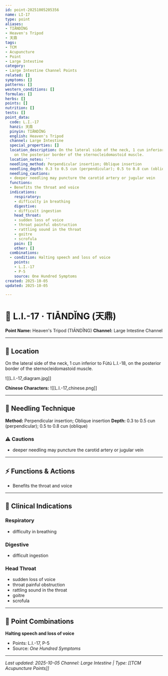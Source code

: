 ```yaml
---
id: point-20251005205356
name: LI-17
type: point
aliases:
- TIĀNDǏNG
- Heaven's Tripod
- 天鼎
tags:
- TCM
- Acupuncture
- Point
- Large Intestine
category:
- Large Intestine Channel Points
related: []
symptoms: []
patterns: []
western_conditions: []
formulas: []
herbs: []
points: []
nutrition: []
tests: []
point_data:
  code: L.I.-17
  hanzi: 天鼎
  pinyin: TIĀNDǏNG
  english: Heaven's Tripod
  channel: Large Intestine
  special_properties: []
  location_description: On the lateral side of the neck, 1 cun inferior to Fútú L.I.-18,
    on the posterior border of the sternocleidomastoid muscle.
  location_notes: ''
  needling_method: Perpendicular insertion; Oblique insertion
  needling_depth: 0.3 to 0.5 cun (perpendicular); 0.5 to 0.8 cun (oblique)
  needling_cautions:
  - deeper needling may puncture the carotid artery or jugular vein
  functions:
  - Benefits the throat and voice
  indications:
    respiratory:
    - difficulty in breathing
    digestive:
    - difficult ingestion
    head_throat:
    - sudden loss of voice
    - throat painful obstruction
    - rattling sound in the throat
    - goitre
    - scrofula
    pain: []
    other: []
  combinations:
  - condition: Halting speech and loss of voice
    points:
    - L.I.-17
    - P-5
    source: One Hundred Symptoms
created: 2025-10-05
updated: 2025-10-05

---
```


# 📍 L.I.-17 · TIĀNDǏNG (天鼎)

**Point Name:** Heaven's Tripod (TIĀNDǏNG)
**Channel:** Large Intestine Channel

---

## 📍 Location

On the lateral side of the neck, 1 cun inferior to Fútú L.I.-18, on the posterior border of the sternocleidomastoid muscle.

![[L.I.-17_diagram.jpg]]

**Chinese Characters:** ![[L.I.-17_chinese.png]]

---

## 🔧 Needling Technique

**Method:** Perpendicular insertion; Oblique insertion
**Depth:** 0.3 to 0.5 cun (perpendicular); 0.5 to 0.8 cun (oblique)

### ⚠️ Cautions
- deeper needling may puncture the carotid artery or jugular vein

---

## ⚡ Functions & Actions
- Benefits the throat and voice

---

## 🎯 Clinical Indications

### Respiratory
- difficulty in breathing

### Digestive
- difficult ingestion

### Head Throat
- sudden loss of voice
- throat painful obstruction
- rattling sound in the throat
- goitre
- scrofula

---

## 🔗 Point Combinations

**Halting speech and loss of voice**
- Points: L.I.-17, P-5
- Source: *One Hundred Symptoms*

---

*Last updated: 2025-10-05*
*Channel: Large Intestine | Type: [[TCM Acupuncture Points]]*
